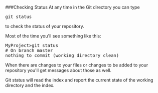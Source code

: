 ###Checking Status
At any time in the Git directory you can type <pre>git status</pre> to check the status of your repository.

Most of the time you'll see something like this:
<pre>MyProject>git status
# On branch master
nothing to commit (working directory clean)</pre>

When there are changes to your files or changes to be added to your repository you'll get messages about those as well. 

Git status will read the index and report the current state of the working directory and the index.